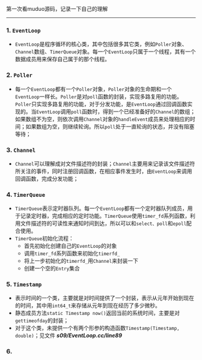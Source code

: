 第一次看muduo源码，记录一下自己的理解
- - - 
### 1. `EventLoop`
- `EventLoop`是程序循环的核心类，其中包括很多其它类，例如`Poller`对象、`Channel`数组、`TimerQueue`对象。每一个`EventLoop`只属于一个线程，其有一个数据成员用来保存自己属于的那个线程。

### 2. `Poller`
- 每一个`EventLoop`都有一个`Poller`对象，`Poller`对象的生命期和一个`EventLoop`一样长。`Poller`是对`poll`函数的封装，实现多路复用的功能。`Poller`只实现多路复用的功能，对于分发功能，是`EventLoop`通过回调函数实现的。当`EventLoop`调用`poll`函数时，得到一个已经准备好的`Channel`的数组；如果数组不为空，则依次调用`Channel`对象的`handleEvent`成员来处理相应的时间；如果数组为空，则继续轮询。所以`poll`处于一直轮询的状态，并没有阻塞等待；

### 3. `Channel`
- `Channel`可以理解成对文件描述符的封装；`Channel`主要用来记录该文件描述符所关注的事件，同时注册回调函数，在相应事件发生时，由`EventLoop`来调用回调函数，完成分发功能；

### 4. `TimerQueue`
- `TimerQueue`表示定时器队列。每一个`EventLoop`都有一个定时器队列成员，用于记录定时器，完成相应的定时功能。`TimerQueue`使用`timer_fd`系列函数，利用文件描述符的可读性来通知时间到达，所以可以和`select、poll`和`epoll`配合使用。
- `TimerQueue`初始化流程：
  * 首先初始化创建自己的`EventLoop`的对象
  * 调用`timer_fd`系列函数来初始化`timerfd_`
  * 将上一步初始化的`timerfd_`用`Channel`来封装一下
  * 创建一个空的`Entry`集合

### 5. `Timestamp`
- 表示时间的一个类，主要就是对时间提供了一个封装，表示从元年开始到现在的时间，其中用`int64_t`来存储从元年到现在经历了多少微秒。
- 静态成员方法`static Timestamp now()`返回当前的系统时间，主要是对`gettimeofday`的封装；
- 对于这个类，未提供一个有两个形参的构造函数`Timestamp(Timestamp, double)`；见文件 ***s09/EventLoop.cc/line89***

### 6. 